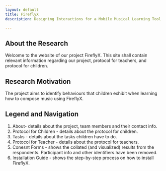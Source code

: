 ```yaml
---
layout: default
title: FireflyX 
description: Designing Interactions for a Mobile Musical Learning Tool for Children

---
```


## About the Research
 Welcome to the website of our project FireflyX. This site shall contain relevant information regarding our project, protocol for teachers, and protocol for children.
 
## Research Motivation
The project aims to identify behaviours that children exhibit when learning how to compose music using FireflyX.
## Legend and Navigation
1. About- details about the project, team members and their contact info. 
1. Protocol for Children - details about the protocol for children. 
1. Tasks - details about the tasks children have to do.
1. Protocol for Teacher - details about the protocol for teachers.
1. Conesnt Forms - shows the collated (and visualized) results from the respondents. Participant info and other identifiers have been removed.
1. Installation Guide - shows the step-by-step process on how to install FireflyX.
